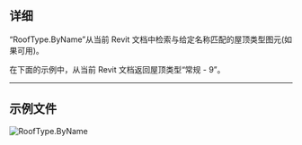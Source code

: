 ## 详细
“RoofType.ByName”从当前 Revit 文档中检索与给定名称匹配的屋顶类型图元(如果可用)。

在下面的示例中，从当前 Revit 文档返回屋顶类型“常规 - 9”。
___
## 示例文件

![RoofType.ByName](./Revit.Elements.RoofType.ByName_img.jpg)
